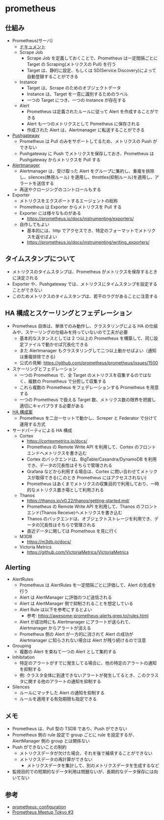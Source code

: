 # prometheus

## 仕組み

- Prometheus(サーバ)
  - [ドキュメント](https://prometheus.io/docs/introduction/overview/)
  - Scrape Job
    - Scrape Job を定義しておくことで、Prometheus は一定間隔ごとに Target の Scraping(メトリクスの Pull) を行う
    - Target は、静的に設定、もしくは SD(Service Discovery)によって自動登録することができる
  - Instance
    - Target は、Scrape のためのオブジェクトデータ
    - Instance は、Target を一意に識別するためのラベル
    - 一つの Target につき、一つの Instance が存在する
  - Alert
    - Prometheus は定義されたルールに従って Alert を作成することができる
    - Alert も一つのメトリクスとして Pometheus に保存される
    - 作成された Alert は、Alertmanager に転送することができる
- [Pushgateway](pushgateway.md)
  - Prometheus は Pull のみをサポートしてるため、メトリクスの Push ができない
  - Pushgateway に Push でメトリクスを保存しておき、Prometheus は Pushgateway からメトリクスを Pull する
- [Alertmanager](alertmanager.md)
  - Alertmanager は、受け取った Alert をグループに集約し、重複を排除し、silences(無視ルール) を適用し、throttles(抑制ルール)を適用し、アラートを送信する
  - 再送やクロージングのコントロールもする
- Exporter
  - メトリクスをエクスポートするエージェントの総称
  - Prometheus は Exporter からメトリクスを Pull する
  - Exporter には様々なものがある
    - https://prometheus.io/docs/instrumenting/exporters/
  - 自作してもよい
    - 基本的には、http でアクセスでき、特定のフォーマットでメトリクスを返せばよい
    - https://prometheus.io/docs/instrumenting/writing_exporters/

## タイムスタンプについて

- メトリクスのタイムスタンプは、Prometheus がメトリクスを保存するときに決定される
- Exporter や、Pushgateway では、メトリクスにタイムスタンプを設定することができない
- このためメトリクスのタイムスタンプは、若干のラグがあることに注意する

## HA 構成とスケーリングとフェデレーション

- Prometheus 自体は、単体でのみ動作し、クラスタリングによる HA の仕組みや、スケーリングの仕組みを持っていないので工夫が必要
  - 基本的なスタンスとしては 2 つ以上の Prometheus を構築して、同じ設定ファイルで動かせば冗長化できる
  - また Alertmanager もクラスタリングして二つ以上動かせばよい（通知は重複排除できる)
  - 公式の見解: https://github.com/prometheus/prometheus/issues/1500
- スケーリングとフェデレーション
  - 一つの Prometheus で、全 Target のメトリクスを収集するのではなく、複数の Prometheus で分担して収集する
  - これら複数の Prometheus をフェデレーションする Prometheus を用意する
  - 一つの Prometheus で扱える Target 数、メトリクス数の限界を把握し適切にキャパプラする必要がある
- [HA 構成案](ha/README.md)
  - Prometheus を二台一セットで動かし、Screper と Federator で分けて運用する方式
- サードパーティによる HA 構成
  - Cortex
    - https://cortexmetrics.io/docs/
    - Prometheus の Remote Write API を利用して、Cortex のフロントエンドへメトリクスを書き込む
    - Cortex のバックエンドは、BigTable/Casandra/DynamoDB を利用でき、データの冗長性はそちらで管理される
    - Grafana などから利用する場合は、Cortex に問い合わせてメトリクスが取得できる(このとき Prometheus にはアクセスされない)
    - Prometheus はあくまでメトリクスの収集目的で利用しており、一時的なメトリクス置き場として利用される
  - Thanos
    - https://thanos.io/v0.22/thanos/getting-started.md/
    - Prometheus の Remote Write API を利用して、Thanos のフロントエンド(Thanos Receive)へメトリクスを書き込む
    - Thanos のバックエンドは、オブジェクトストレージを利用でき、データの冗長性はそちらで管理される
    - 直近データに関しては Prometheus を見に行く
  - M3DB
    - https://m3db.io/docs/
  - Victoria Metrics
    - https://github.com/VictoriaMetrics/VictoriaMetrics

## Alerting

- AlertRules
  - Prometheus は AlertRules を一定間隔ごとに評価して、Alert の生成を行う
  - Alert は AlertManager に評価のつど送信される
  - Alert は AlertManager 側で抑制されることを想定している
  - Alert Rule は以下を参考にするとよい
    - 参考: https://awesome-prometheus-alerts.grep.to/rules.html
  - Alert が成功時にも Alertmanager にアラートが送られて、Alertmanager からアラートが消える
  - Prometheus 側の Alert が一方的に消されて Alert の成功が Alertmanager に知らされない場合は Alert が残り続けるので注意
- Grouping
  - 複数の Alert を束ねて一つの Alert として集約する
- Inhibitation
  - 特定のアラートがすでに発生してる場合に、他の特定のアラートの通知を抑制する
  - 例: クラスタ全体に到達できないアラートが発生してるとき、このクラスタに関する他のアラートの通知を抑制する
- Silences
  - ルールにマッチした Alert の通知を抑制する
  - ルールを適用する有効期限も指定できる

## メモ

- Prometheus は、Pull 型の TSDB であり、Push ができない
- Prometheus 側の rule 設定で group ごとに rule を設定するが、AlertManager 側の group とは関係ない
- Push ができないことの制約
  - メトリクスデータが欠けた場合、それを後で補填することができない
  - メトリクスデータの再計算ができない
    - メトリクスデータを集計して、別のメトリクスデータを生成するなど
- 監視目的での短期的なデータ利用は問題ないが、長期的なデータ保存には向いてない

## 参考

- [prometheus: configuration](https://prometheus.io/docs/prometheus/latest/configuration/configuration/)
- [Prometheus Meetup Tokyo #3](https://dev.classmethod.jp/articles/202001-report-prometheus-meetup-tokyo-3/)
